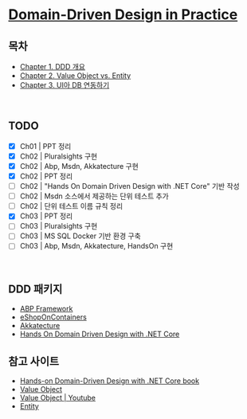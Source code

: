 # [Domain-Driven Design in Practice](https://app.pluralsight.com/library/courses/domain-driven-design-in-practice/table-of-contents?aid=7010a000002LUv7AAG)

## 목차
- [Chapter 1. DDD 개요](./Ch01)
- [Chapter 2. Value Object vs. Entity](./Ch02)
- [Chapter 3. UI아 DB 연동하기](./Ch03)

<br/>

## TODO
- [x] Ch01 | PPT 정리
- [x] Ch02 | Pluralsights 구현
- [x] Ch02 | Abp, Msdn, Akkatecture 구현
- [x] Ch02 | PPT 정리
- [ ] Ch02 | "Hands On Domain Driven Design with .NET Core" 기반 작성
- [ ] Ch02 | Msdn 소스에서 제공하는 단위 테스트 추가
- [ ] Ch02 | 단위 테스트 이름 규칙 정리
- [x] Ch03 | PPT 정리
- [ ] Ch03 | Pluralsights 구현
- [ ] Ch03 | MS SQL Docker 기반 환경 구축
- [ ] Ch03 | Abp, Msdn, Akkatecture, HandsOn 구현

<br/>

## DDD 패키지
- [ABP Framework](https://github.com/abpframework/abp)
- [eShopOnContainers](https://github.com/dotnet-architecture/eShopOnContainers)
- [Akkatecture](https://github.com/Lutando/Akkatecture)
- [Hands On Domain Driven Design with .NET Core](https://github.com/PacktPublishing/Hands-On-Domain-Driven-Design-with-.NET-Core)

## 참고 사이트
- [Hands-on Domain-Driven Design with .NET Core book](https://github.com/alexeyzimarev/ddd-book)
- [Value Object](https://docs.microsoft.com/ko-kr/dotnet/architecture/microservices/microservice-ddd-cqrs-patterns/implement-value-objects)
- [Value Object | Youtube](https://www.youtube.com/watch?v=kVtfQrkDC94)
- [Entity](https://docs.microsoft.com/ko-kr/dotnet/architecture/microservices/microservice-ddd-cqrs-patterns/seedwork-domain-model-base-classes-interfaces)
